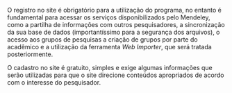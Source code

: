O registro no site é obrigatório para a utilização do programa, no entanto é fundamental para acessar os serviços disponibilizados pelo Mendeley, como a partilha de informações com outros pesquisadores, a sincronização da sua base de dados (importantíssimo para a segurança dos arquivos), o acesso aos grupos de pesquisas a criação de grupos por parte do acadêmico e a utilização da ferramenta *Web Importer*, que será tratada posteriormente.

O cadastro no site é gratuito, simples e exige algumas informações que serão utilizadas para que o site direcione conteúdos apropriados de acordo com o interesse do pesquisador. 